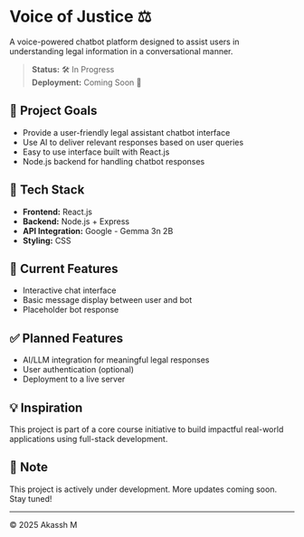 # Voice of Justice ⚖️

A voice-powered chatbot platform designed to assist users in understanding legal information in a conversational manner.

> **Status:** 🛠 In Progress  
> **Deployment:** Coming Soon 🚀  

## 🎯 Project Goals

- Provide a user-friendly legal assistant chatbot interface
- Use AI to deliver relevant responses based on user queries
- Easy to use interface built with React.js
- Node.js backend for handling chatbot responses

## 📁 Tech Stack

- **Frontend:** React.js  
- **Backend:** Node.js + Express  
- **API Integration:** Google - Gemma 3n 2B  
- **Styling:** CSS  

## 🚧 Current Features

- Interactive chat interface  
- Basic message display between user and bot  
- Placeholder bot response  

## ✅ Planned Features

- AI/LLM integration for meaningful legal responses 
- User authentication (optional)  
- Deployment to a live server  

## 💡 Inspiration

This project is part of a core course initiative to build impactful real-world applications using full-stack development.

## 📌 Note

This project is actively under development. More updates coming soon. Stay tuned!

---

© 2025 Akassh M
